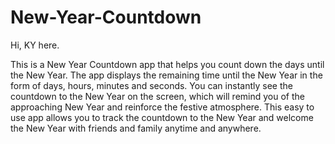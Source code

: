 # New-Year-Countdown

Hi, KY here.

This is a New Year Countdown app that helps you count down the days until the New Year. The app displays the remaining time until the New Year in the form of days, hours, minutes and seconds. You can instantly see the countdown to the New Year on the screen, which will remind you of the approaching New Year and reinforce the festive atmosphere. This easy to use app allows you to track the countdown to the New Year and welcome the New Year with friends and family anytime and anywhere.
